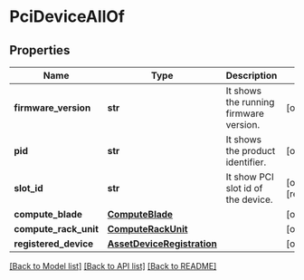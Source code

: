 # PciDeviceAllOf

## Properties
Name | Type | Description | Notes
------------ | ------------- | ------------- | -------------
**firmware_version** | **str** | It shows the running firmware version.   | [optional] 
**pid** | **str** | It shows the product identifier.   | [optional] 
**slot_id** | **str** | It show PCI slot id of the device.    | [optional] [readonly] 
**compute_blade** | [**ComputeBlade**](.md) |  | [optional] 
**compute_rack_unit** | [**ComputeRackUnit**](.md) |  | [optional] 
**registered_device** | [**AssetDeviceRegistration**](.md) |  | [optional] 

[[Back to Model list]](../README.md#documentation-for-models) [[Back to API list]](../README.md#documentation-for-api-endpoints) [[Back to README]](../README.md)


